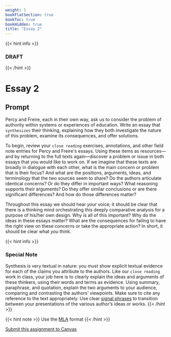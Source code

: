 ```yaml
---
weight: 1
bookFlatSection: true
bookToc: true
bookHidden: true
title: "Essay 2"
---
```



{{< hint info >}}
### <i class="fas fa-exclamation-triangle"></i> DRAFT

{{< /hint >}}

# Essay 2


## Prompt

Percy and Freire, each in their own way, ask us to consider the problem of authority within systems or experiences of education. Write an essay that `synthesizes` their thinking, explaining how they both investigate the nature of this problem, examine its consequences, and offer solutions.

To begin, review your `close reading` exercises, annotations, and other field note entries for Percy and Freire's essays. Using these items as resources—and by returning to the full texts again—discover a problem or issue in both essays that you would like to work on. If we imagine that these texts are broadly in dialogue with each other, what is the main concern or problem that is their focus? And what are the positions, arguments, ideas, and terminology that the two sources seem to share? Do the authors articulate identical concerns? Or do they differ in important ways? What reasoning supports their arguments? Do they offer similar conclusions or are there significant differences? And how do those differences matter? 

Throughout this essay we should hear *your* voice; it should be clear that there is a thinking mind orchestrating this deeply comparative analysis for a purpose of his/her own design. Why is all of this important? Why do the ideas in these essays matter? What are the consequences for failing to have the right view on these concerns or take the appropriate action? In short, it should be clear what *you* think.

{{< hint info >}}
### <i class="fas fa-exclamation-triangle"></i> Special Note

Synthesis is very textual in nature: you must show explicit textual evidence for each of the claims you attribute to the authors. Like our `close reading` work in class, your job here is to clearly explain the ideas and arguments of these thinkers, using their words and terms as evidence. Using summary, paraphrase, and quotation, explain the two arguments to your audience, comparing and contrasting the authors’ viewpoints. Make sure to cite any reference to the text appropriately. Use clear [signal phrases](/resources/open-handbook/chapter-8/#working-with-sources) to transition between your presentations of the various author’s ideas or works.
{{< /hint >}}

{{< hint note >}} 
<span style="color: var(--circle-dots)"><i class="far fa-dot-circle"></i></span> Use the [MLA](/resources/open-handbook/chapter-11-mla/) format
{{< /hint >}} 


<!---
---

## More on Synthesis

As the name suggests, synthesis essays focus on combining and connecting. Your focus in a synthesis essay is to explain to your audience the ways in which two or more arguments or ideas relate to one another.

Students attempting synthesis for the first time often make the mistake of organizing their essays by *source*. For example, they will introduce two authors in their introduction, summarize Author A, summarize Author B, then conclude by noting the broad similarities and differences in the two authors’ thinking. This is *not* synthesis.

In a synthesis essay you should try to organize your essay by *topic* or *questions at issue* rather than by sources. Rather than try to summarize the essays separately, a synthesis will attempt to discover the various things that the authors discuss---the questions, ideas, and arguments they have in common---then present those things in an organized and meaningful way. Thus, your objective in a synthesis is to bring two or more distinct sources into a relationship by explaining to your reader the various ways in which the sources are in dialogue.

To begin a synthesis, ask yourself the following questions about the readings you plan to synthesize:

>What are the positions, arguments, and ideas that the source materials have in common? Are the authors all concerned about the same problem(s)? Are their arguments similar or do they differ? What reasoning supports their arguments? Do they offer similar conclusions or are there significant differences?

After answering these questions exhaustively, you will be able to explain the relationship between the various authors’ arguments—comparing and contrasting their views using their words and ideas as evidence.

{{< hint info >}}
### <i class="fas fa-exclamation-triangle"></i> Special Note

Synthesis is very textual in nature: you must show explicit textual evidence for each of the claims you attribute to the other authors. Using summary, paraphrase, and quotation, compare and contrast the authors’ positions. Make sure to cite each of these appropriately. Use clear [signal phrases](/resources/open-handbook/chapter-8/#working-with-sources) to transition between your presentations of the various author’s ideas or works.
{{< /hint >}}


---
--->
<i class="fa fa-cloud-upload-alt"></i> [Submit this assignment to Canvas](https://canvas.dartmouth.edu)
